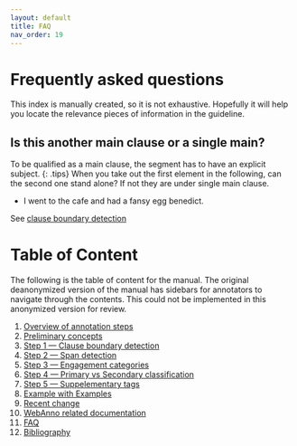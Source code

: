 ```yaml
---
layout: default
title: FAQ
nav_order: 19
---
```


# Frequently asked questions
This index is manually created, so it is not exhaustive. Hopefully it will help you locate the relevance pieces of information in the guideline.


## Is this another main clause or a single main?

To be qualified as a main clause, the segment has to have an explicit subject.
{: .tips}
When you take out the first element in the following, can the second one stand alone? If not they are under single main clause.
- I went to the cafe and had a fansy egg benedict.

See [clause boundary detection](./1_Clause/MAIN.md#coordinated-clauses-–-more-than-one-main-clauses)


# Table of Content

The following is the table of content for the manual. 
The original deanonymized version of the manual has sidebars for annotators to navigate through the contents. This could not be implemented in this anonymized version for review.

1. [Overview of annotation steps](0_overviews.md)
2. [Preliminary concepts](1_basic_concepts.md)
3. [Step 1 — Clause boundary detection](1_Clause/index.md)
4. [Step 2 — Span detection](2_Spans/index.md)
5. [Step 3 — Engagement categories](3_Categories/index.md)
6. [Step 4 — Primary vs Secondary classification](Step4_primary_secondary.md)
7. [Step 5 — Suppelementary tags](5_supplementary_tags/index.md)
8. [Example with Examples](8_examples-in-context.md)
9. [Recent change](x_Change_log.md)
10. [WebAnno related documentation](WebAnno_related.md)
11. [FAQ](y_FAQ.md)
12. [Bibliography](z_Bibliography.md)